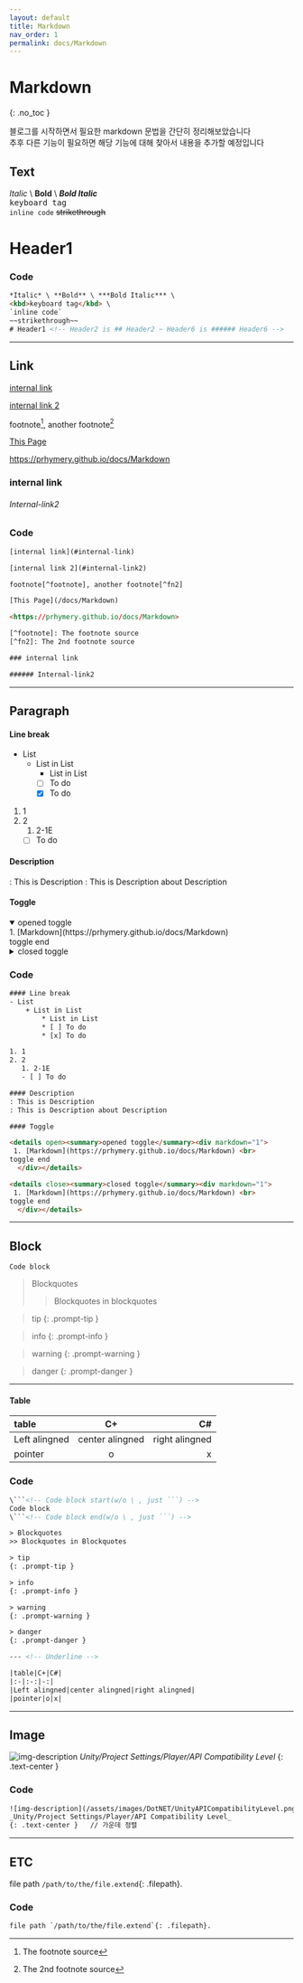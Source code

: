 ```yaml
---
layout: default
title: Markdown
nav_order: 1
permalink: docs/Markdown
---
```


# Markdown
{: .no_toc }

블로그를 시작하면서 필요한 markdown 문법을 간단히 정리해보았습니다<br>
추후 다른 기능이 필요하면 해당 기능에 대해 찾아서 내용을 추가할 예정입니다

## Text

*Italic* \ **Bold** \ ***Bold Italic*** \
<kbd>keyboard tag</kbd> \
`inline code`
~~strikethrough~~
# Header1


### Code

```html
*Italic* \ **Bold** \ ***Bold Italic*** \
<kbd>keyboard tag</kbd> \
`inline code`
~~strikethrough~~
# Header1 <!-- Header2 is ## Header2 ~ Header6 is ###### Header6 -->
```

---

## Link

[internal link](#internal-link)

[internal link 2](#internal-link2)

footnote[^footnote], another footnote[^fn2]

[This Page](/docs/Markdown)

<https://prhymery.github.io/docs/Markdown>

[^footnote]: The footnote source
[^fn2]: The 2nd footnote source

### internal link

###### Internal-link2

### Code

```html
[internal link](#internal-link)

[internal link 2](#internal-link2)

footnote[^footnote], another footnote[^fn2]

[This Page](/docs/Markdown)

<https://prhymery.github.io/docs/Markdown>

[^footnote]: The footnote source
[^fn2]: The 2nd footnote source

### internal link

###### Internal-link2

```

---

## Paragraph

#### Line break

- List
    + List in List
        * List in List
        * [ ] To do
        * [x] To do

1. 1
2. 2
   1. 2-1E
   - [ ] To do

#### Description

: This is Description
: This is Description about Description

#### Toggle

<details open><summary>opened toggle</summary><div markdown="1">
 1. [Markdown](https://prhymery.github.io/docs/Markdown) <br>
toggle end
  </div></details>

<details close><summary>closed toggle</summary><div markdown="1">
 1. [Markdown](https://prhymery.github.io/docs/Markdown) <br>
toggle end
  </div></details>

### Code

```html
#### Line break
- List
    + List in List
        * List in List
        * [ ] To do
        * [x] To do

1. 1
2. 2
   1. 2-1E
   - [ ] To do

#### Description
: This is Description
: This is Description about Description

#### Toggle

<details open><summary>opened toggle</summary><div markdown="1">
 1. [Markdown](https://prhymery.github.io/docs/Markdown) <br>
toggle end
  </div></details>

<details close><summary>closed toggle</summary><div markdown="1">
 1. [Markdown](https://prhymery.github.io/docs/Markdown) <br>
toggle end
  </div></details>
```

---

## Block

```
Code block
```
> Blockquotes
>> Blockquotes in blockquotes

> tip
{: .prompt-tip }

> info
{: .prompt-info }

> warning
{: .prompt-warning }

> danger
{: .prompt-danger }

---

#### Table

|table|C+|C#|
|:-|:-:|-:|
|Left alingned|center alingned|right alingned|
|pointer|o|x|

### Code

```html
\```<!-- Code block start(w/o \ , just ```) -->
Code block
\```<!-- Code block end(w/o \ , just ```) -->

> Blockquotes
>> Blockquotes in Blockquotes

> tip
{: .prompt-tip }

> info
{: .prompt-info }

> warning
{: .prompt-warning }

> danger
{: .prompt-danger }

--- <!-- Underline -->

|table|C+|C#|
|:-|:-:|-:|
|Left alingned|center alingned|right alingned|
|pointer|o|x|
```

---

## Image

![img-description](/assets/images/DotNET/UnityAPICompatibilityLevel.png)
_Unity/Project Settings/Player/API Compatibility Level_
{: .text-center }

### Code

```html
![img-description](/assets/images/DotNET/UnityAPICompatibilityLevel.png)
_Unity/Project Settings/Player/API Compatibility Level_
{: .text-center }   // 가운데 정렬
```

---

## ETC

file path `/path/to/the/file.extend`{: .filepath}.


### Code

```html
file path `/path/to/the/file.extend`{: .filepath}.
```
